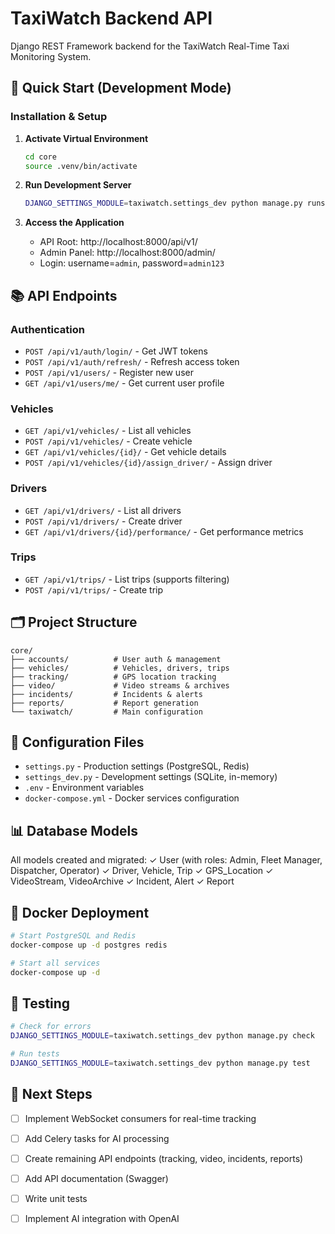 # TaxiWatch Backend API

Django REST Framework backend for the TaxiWatch Real-Time Taxi Monitoring System.

## 🚀 Quick Start (Development Mode)

### Installation & Setup

1. **Activate Virtual Environment**
   ```bash
   cd core
   source .venv/bin/activate
   ```

2. **Run Development Server**
   ```bash
   DJANGO_SETTINGS_MODULE=taxiwatch.settings_dev python manage.py runserver
   ```

3. **Access the Application**
   - API Root: http://localhost:8000/api/v1/
   - Admin Panel: http://localhost:8000/admin/
   - Login: username=`admin`, password=`admin123`

## 📚 API Endpoints

### Authentication
- `POST /api/v1/auth/login/` - Get JWT tokens
- `POST /api/v1/auth/refresh/` - Refresh access token
- `POST /api/v1/users/` - Register new user
- `GET /api/v1/users/me/` - Get current user profile

### Vehicles
- `GET /api/v1/vehicles/` - List all vehicles
- `POST /api/v1/vehicles/` - Create vehicle
- `GET /api/v1/vehicles/{id}/` - Get vehicle details
- `POST /api/v1/vehicles/{id}/assign_driver/` - Assign driver

### Drivers
- `GET /api/v1/drivers/` - List all drivers
- `POST /api/v1/drivers/` - Create driver
- `GET /api/v1/drivers/{id}/performance/` - Get performance metrics

### Trips
- `GET /api/v1/trips/` - List trips (supports filtering)
- `POST /api/v1/trips/` - Create trip

## 🗂️ Project Structure

```
core/
├── accounts/          # User auth & management
├── vehicles/          # Vehicles, drivers, trips
├── tracking/          # GPS location tracking
├── video/             # Video streams & archives
├── incidents/         # Incidents & alerts
├── reports/           # Report generation
└── taxiwatch/         # Main configuration
```

## 🔧 Configuration Files

- `settings.py` - Production settings (PostgreSQL, Redis)
- `settings_dev.py` - Development settings (SQLite, in-memory)
- `.env` - Environment variables
- `docker-compose.yml` - Docker services configuration

## 📊 Database Models

All models created and migrated:
✓ User (with roles: Admin, Fleet Manager, Dispatcher, Operator)
✓ Driver, Vehicle, Trip
✓ GPS_Location
✓ VideoStream, VideoArchive
✓ Incident, Alert
✓ Report

## 🐳 Docker Deployment

```bash
# Start PostgreSQL and Redis
docker-compose up -d postgres redis

# Start all services
docker-compose up -d
```

## 🧪 Testing

```bash
# Check for errors
DJANGO_SETTINGS_MODULE=taxiwatch.settings_dev python manage.py check

# Run tests
DJANGO_SETTINGS_MODULE=taxiwatch.settings_dev python manage.py test
```

## 📝 Next Steps

- [ ] Implement WebSocket consumers for real-time tracking
- [ ] Add Celery tasks for AI processing
- [ ] Create remaining API endpoints (tracking, video, incidents, reports)
- [ ] Add API documentation (Swagger)
- [ ] Write unit tests
- [ ] Implement AI integration with OpenAI

